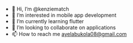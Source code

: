 - 👋 Hi, I’m @kenziematch
- 👀 I’m interested in mobile app development 
- 🌱 I’m currently learning flutter
- 💞️ I’m looking to collaborate on applications 
- 📫 How to reach me ayelabukola08@gmail.com

<!---
kenziematch/kenziematch is a ✨ special ✨ repository because its `README.md` (this file) appears on your GitHub profile.
You can click the Preview link to take a look at your changes.
--->
